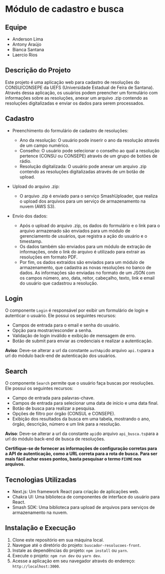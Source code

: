 # Módulo de cadastro e busca

## Equipe

- Anderson Lima
- Antony Araújo
- Bianca Santana
- Laercio Rios

## Descrição do Projeto

Este projeto é uma aplicação web para cadastro de resoluções do CONSU/CONSEPE da UEFS (Universidade Estadual de Feira de Santana). Através dessa aplicação, os usuários podem preencher um formulário com informações sobre as resoluções, anexar um arquivo .zip contendo as resoluções digitalizadas e enviar os dados para serem processados.

## Cadastro

- Preenchimento do formulário de cadastro de resoluções:

  - Ano da resolução: O usuário pode inserir o ano da resolução através de um campo numérico.
  - Conselho: O usuário pode selecionar o conselho ao qual a resolução pertence (CONSU ou CONSEPE) através de um grupo de botões de rádio.
  - Resolução digitalizada: O usuário pode anexar um arquivo .zip contendo as resoluções digitalizadas através de um botão de upload.

- Upload do arquivo .zip:

  - O arquivo .zip é enviado para o serviço SmashUploader, que realiza o upload dos arquivos para um serviço de armazenamento na nuvem (AWS S3).

- Envio dos dados:
  - Após o upload do arquivo .zip, os dados do formulário e o link para o arquivo armazenado são enviados para um módulo de gerenciamento de usuários, que registra a ação do usuário e o timestamp.
  - Os dados também são enviados para um módulo de extração de informações, onde o link do arquivo é utilizado para extrair as resoluções em formato PDF.
  - Por fim, os dados extraídos são enviados para um módulo de armazenamento, que cadastra as novas resoluções no banco de dados. As informações são enviadas no formato de um JSON com os campos número, ano, data, reitor, cabeçalho, texto, link e email do usuário que cadastrou a resolução.

## Login

O componente `Login` é responsável por exibir um formulário de login e autenticar o usuário. Ele possui os seguintes recursos:

- Campos de entrada para o email e senha do usuário.
- Opção para mostrar/esconder a senha.
- Validação de login inválido e exibição de mensagem de erro.
- Botão de submit para enviar as credenciais e realizar a autenticação.

**Aviso**: Deve-se alterar a url da constante `authApi`do arquivo `api.ts`para a url do módulo back-end de autenticação dos usuários.

## Search

O componente `Search` permite que o usuário faça buscas por resoluções. Ele possui os seguintes recursos:

- Campo de entrada para palavras-chave.
- Campos de entrada para selecionar uma data de início e uma data final.
- Botão de busca para realizar a pesquisa.
- Opções de filtro por órgão (CONSUL e CONSEPE).
- Exibição dos resultados da busca em uma tabela, mostrando o ano, órgão, descrição, número e um link para a resolução.

**Aviso**: Deve-se alterar a url da constante `api`do arquivo `api_busca.ts`para a url do módulo back-end de busca de resoluções.

**Certifique-se de fornecer as informações de configuração corretas para a API de autenticação, como a URL correta para a rota de busca. Para ser mais fácil achar esses pontos, basta pesquisar o termo `FIXME` nos arquivos.**

## Tecnologias Utilizadas

- Next.js: Um framework React para criação de aplicações web.
- Chakra UI: Uma biblioteca de componentes de interface do usuário para React.
- Smash SDK: Uma biblioteca para upload de arquivos para serviços de armazenamento na nuvem.

## Instalação e Execução

1. Clone este repositório em sua máquina local.
2. Navegue até o diretório do projeto: `buscador-resolucoes-front`.
3. Instale as dependências do projeto: `npm install` ou `yarn`.
4. Execute o projeto: `npm run dev` ou `yarn dev`.
5. Acesse a aplicação em seu navegador através do endereço: `http://localhost:3000`.
